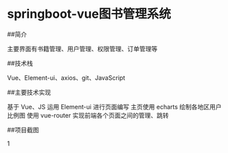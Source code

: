 # springboot-vue图书管理系统

##简介

主要界面有书籍管理、用户管理、权限管理、订单管理等

##技术栈

Vue、Element-ui、axios、git、JavaScript

##主要技术实现

基于 Vue、JS 运用 Element-ui 进行页面编写
主页使用 echarts 绘制各地区用户比例图
使用 vue-router 实现前端各个页面之间的管理、跳转

##项目截图

1
